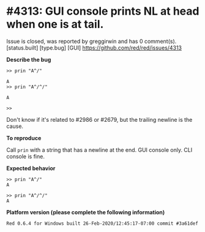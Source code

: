 
#4313: GUI console prints NL at head when one is at tail.
================================================================================
Issue is closed, was reported by greggirwin and has 0 comment(s).
[status.built] [type.bug] [GUI]
<https://github.com/red/red/issues/4313>

**Describe the bug**
```
>> prin "A^/"

A
>> prin "A^/^/"

A

>>
```

Don't know if it's related to #2986 or #2679, but the trailing newline is the cause.

**To reproduce**

Call `prin` with a string that has a newline at the end. GUI console only. CLI console is fine.

**Expected behavior**
```
>> prin "A^/"
A

>> prin "A^/^/"
A

```

**Platform version (please complete the following information)**
```
Red 0.6.4 for Windows built 26-Feb-2020/12:45:17-07:00 commit #3a61def
```



